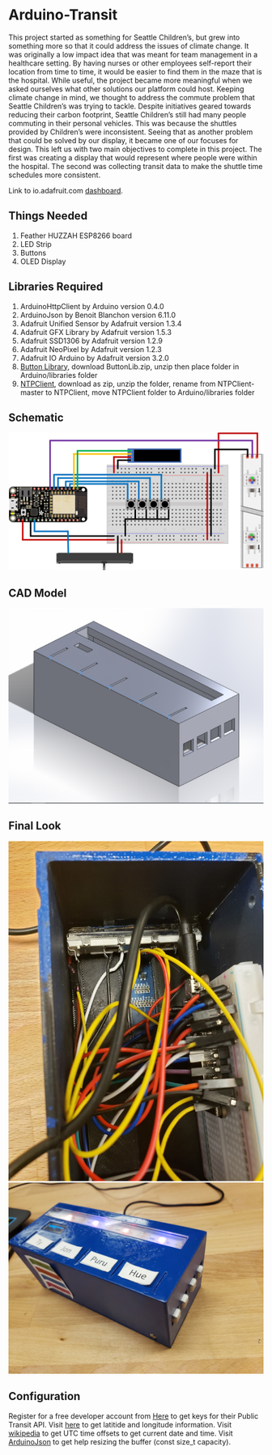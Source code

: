 # Arduino-Transit
This project started as something for Seattle Children’s, but grew into something more so that it could address the issues of climate change. It was originally a low impact idea that was meant for team management in a healthcare setting. By having nurses or other employees self-report their location from time to time, it would be easier to find them in the maze that is the hospital. While useful, the project became more meaningful when we asked ourselves what other solutions our platform could host. Keeping climate change in mind, we thought to address the commute problem that Seattle Children’s was trying to tackle. Despite initiatives geared towards reducing their carbon footprint, Seattle Children’s still had many people commuting in their personal vehicles. This was because the shuttles provided by Children’s were inconsistent. Seeing that as another problem that could be solved by our display, it became one of our focuses for design. This left us with two main objectives to complete in this project. The first was creating a display that would represent where people were within the hospital. The second was collecting transit data to make the shuttle time schedules more consistent. 

Link to io.adafruit.com [dashboard](https://io.adafruit.com/aylorob/dashboards/seattle-childrens-person-tracker). 

## Things Needed
1. Feather HUZZAH ESP8266 board
2. LED Strip
3. Buttons
4. OLED Display

## Libraries Required
1. ArduinoHttpClient by Arduino version 0.4.0
2. ArduinoJson by Benoit Blanchon version 6.11.0
3. Adafruit Unified Sensor by Adafruit version 1.3.4
4. Adafruit GFX Library by Adafruit version 1.5.3
5. Adafruit SSD1306 by Adafruit version 1.2.9
6. Adafruit NeoPixel by Adafruit version 1.2.3
7. Adafruit IO Arduino by Adafruit version 3.2.0
8. [Button Library](https://blogs.uw.edu/fizzlab/technology/libraries/buttonlib), download ButtonLib.zip, unzip then place folder in Arduino/libraries folder
9. [NTPClient](https://github.com/taranais/NTPClient), download as zip, unzip the folder, rename from NTPClient-master to NTPClient, move NTPClient folder to Arduino/libraries folder

## Schematic
![](images/schematic.png)
## CAD Model
![](images/cad.png)
## Final Look
![](images/inside.jpg)
![](images/final.jpg)

## Configuration
Register for a free developer account from [Here](https://developer.here.com/documentation/transit/topics/what-is.html) to get keys for their Public Transit API. Visit [here](https://www.latlong.net) to get latitide and longitude information. Visit [wikipedia](https://en.wikipedia.org/wiki/List_of_UTC_time_offsets#UTC%E2%88%9207:00,_T) to get UTC time offsets to get current date and time. Visit [ArduinoJson](https://arduinojson.org/v6/assistant/) to get help resizing the buffer (const size_t capacity).
